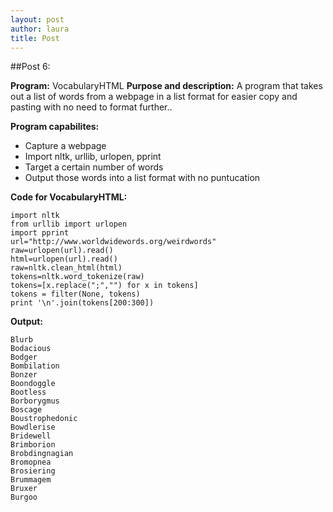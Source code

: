 ```yaml
---
layout: post
author: laura
title: Post
---
```


##Post 6:

__Program:__ VocabularyHTML
__Purpose and description:__ A program that takes out a list of words from a webpage in a list format for easier copy and pasting with no need to format further.. 

__Program capabilites:__
* Capture a webpage
* Import nltk, urllib, urlopen, pprint
* Target a certain number of words
* Output those words into a list format with no puntucation
	

__Code for VocabularyHTML:__

```
import nltk
from urllib import urlopen
import pprint
url="http://www.worldwidewords.org/weirdwords"
raw=urlopen(url).read()
html=urlopen(url).read()
raw=nltk.clean_html(html)
tokens=nltk.word_tokenize(raw)
tokens=[x.replace(";","") for x in tokens]
tokens = filter(None, tokens)
print '\n'.join(tokens[200:300])

```						

__Output:__

```
Blurb
Bodacious
Bodger
Bombilation
Bonzer
Boondoggle
Bootless
Borborygmus
Boscage
Boustrophedonic
Bowdlerise
Bridewell
Brimborion
Brobdingnagian
Bromopnea
Brosiering
Brummagem
Bruxer
Burgoo

```